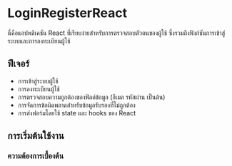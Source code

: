 # LoginRegisterReact

นี่คือแอปพลิเคชัน React ที่เรียบง่ายสำหรับการตรวจสอบตัวตนของผู้ใช้ ซึ่งรวมถึงฟังก์ชันการเข้าสู่ระบบและการลงทะเบียนผู้ใช้

## ฟีเจอร์

- การเข้าสู่ระบบผู้ใช้
- การลงทะเบียนผู้ใช้
- การตรวจสอบความถูกต้องของฟิลด์ข้อมูล (อีเมล รหัสผ่าน เป็นต้น)
- การจัดการข้อผิดพลาดสำหรับข้อมูลรับรองที่ไม่ถูกต้อง
- การส่งฟอร์มโดยใช้ state และ hooks ของ React

## การเริ่มต้นใช้งาน

### ความต้องการเบื้องต้น

